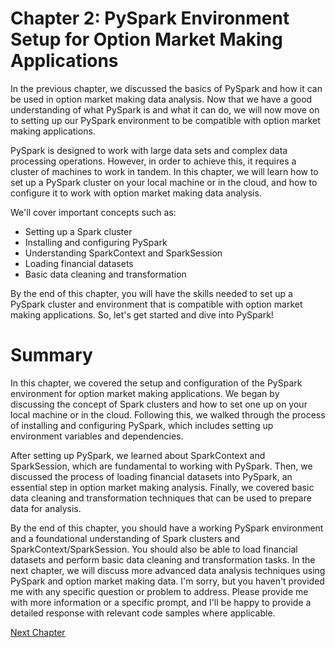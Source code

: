 # Chapter 2: PySpark Environment Setup for Option Market Making Applications

In the previous chapter, we discussed the basics of PySpark and how it can be used in option market making data analysis. Now that we have a good understanding of what PySpark is and what it can do, we will now move on to setting up our PySpark environment to be compatible with option market making applications.

PySpark is designed to work with large data sets and complex data processing operations. However, in order to achieve this, it requires a cluster of machines to work in tandem. In this chapter, we will learn how to set up a PySpark cluster on your local machine or in the cloud, and how to configure it to work with option market making data analysis.

We'll cover important concepts such as:

- Setting up a Spark cluster
- Installing and configuring PySpark
- Understanding SparkContext and SparkSession
- Loading financial datasets
- Basic data cleaning and transformation

By the end of this chapter, you will have the skills needed to set up a PySpark cluster and environment that is compatible with option market making applications. So, let's get started and dive into PySpark!
# Summary

In this chapter, we covered the setup and configuration of the PySpark environment for option market making applications. We began by discussing the concept of Spark clusters and how to set one up on your local machine or in the cloud. Following this, we walked through the process of installing and configuring PySpark, which includes setting up environment variables and dependencies.

After setting up PySpark, we learned about SparkContext and SparkSession, which are fundamental to working with PySpark. Then, we discussed the process of loading financial datasets into PySpark, an essential step in option market making analysis. Finally, we covered basic data cleaning and transformation techniques that can be used to prepare data for analysis.

By the end of this chapter, you should have a working PySpark environment and a foundational understanding of Spark clusters and SparkContext/SparkSession. You should also be able to load financial datasets and perform basic data cleaning and transformation tasks. In the next chapter, we will discuss more advanced data analysis techniques using PySpark and option market making data.
I'm sorry, but you haven't provided me with any specific question or problem to address. Please provide me with more information or a specific prompt, and I'll be happy to provide a detailed response with relevant code samples where applicable.


[Next Chapter](03_Chapter03.md)